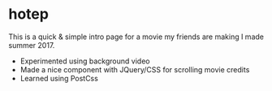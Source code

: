 # hotep
This is a quick & simple intro page for a movie my friends are making I made summer 2017.

* Experimented using background video
* Made a nice component with JQuery/CSS for scrolling movie credits
* Learned using PostCss
